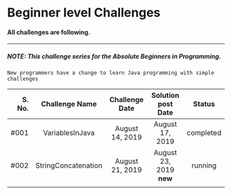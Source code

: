 # Beginner level Challenges 

#### All challenges are following.

-------------------------------------------------

##### NOTE: _This challenge series for the Absolute Beginners in Programming._

    New programmers have a change to learn Java programming with simple challenges 

| S. No.    | Challenge Name      |   Challenge Date    | Solution post Date                 |   Status   |
| ---:      |        :---:        |        :---:        |        :---:                       |    :---:   |
|   #001    |  VariablesInJava    |   August 14, 2019   |  August 17, 2019                   | completed  |
|   #002    |  StringConcatenation|   August 21, 2019   |  August 23, 2019 __new__           |  running   |
|           |                     |                     |                                    |            |
